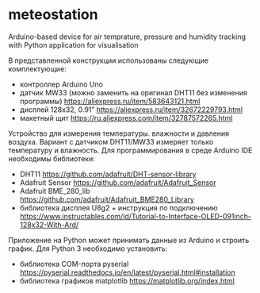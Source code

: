 # meteostation
Arduino-based device for air temprature, pressure and humidity tracking with Python application for visualisation

В представленной конструкции использованы следующие комплектующие:
-	контроллер Arduino Uno 
-	датчик MW33 (можно заменить на оригинал DHT11 без изменения программы) https://aliexpress.ru/item/583643121.html
-	дисплей 128х32, 0.91” https://aliexpress.ru/item/32672229793.html
-	макетный щит https://ru.aliexpress.com/item/32787572265.html 

Устройство для измерения температуры. влажности и давления воздуха.
Вариант с датчиком DHT11/MW33 измеряет только температуру и влажность.
Для программирования в среде Arduino IDE необходимы библиотеки:
-	DHT11 https://github.com/adafruit/DHT-sensor-library 
-	Adafruit Sensor https://github.com/adafruit/Adafruit_Sensor 
-	Adafruit BME_280_lib https://github.com/adafruit/Adafruit_BME280_Library
-	библиотека дисплея U8g2 + инструкция по подключению
https://www.instructables.com/id/Tutorial-to-Interface-OLED-091inch-128x32-With-Ard/ 

Приложение на Python может принимать данные из Arduino и строить график.
Для Python 3 необходимо установить:
-	библиотека COM-порта pyserial https://pyserial.readthedocs.io/en/latest/pyserial.html#installation 
-	библиотека графиков matplotlib https://matplotlib.org/index.html 

